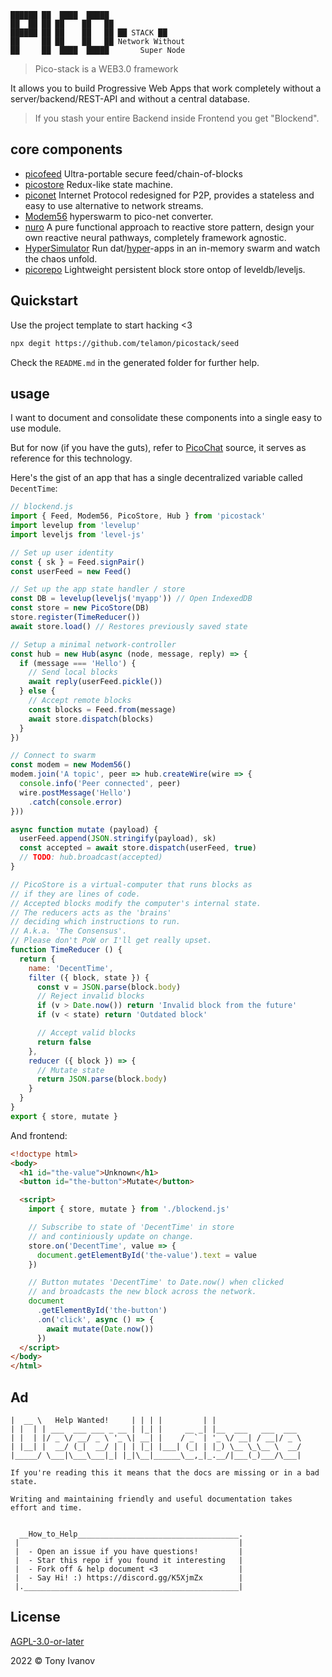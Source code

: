 ```
██████ ██  ████  █████
██  ██ ██ ██    ██   ██
██████ ██ ██    ██   ██ ██ STACK ██
██     ██ ██    ██   ██ Network Without
██     ██  ████  █████       Super Node
```

> Pico-stack is a WEB3.0 framework

It allows you to build Progressive Web Apps that work completely without a server/backend/REST-API and without a central database.

> If you stash your entire Backend inside Frontend you get "Blockend".

## core components

- [picofeed](https://github.com/telamon/picofeed) Ultra-portable secure feed/chain-of-blocks
- [picostore](https://github.com/telamon/picostore) Redux-like state machine.
- [piconet](https://github.com/telamon/piconet) Internet Protocol redesigned for P2P, provides a stateless and easy to use alternative to network streams.
- [Modem56](https://github.com/telamon/picochat/blob/master/modem56.js) hyperswarm to pico-net converter.
- [nuro](https://github.com/telamon/piconuro) A pure functional approach to reactive store pattern, design your own reactive neural pathways, completely framework agnostic.
- [HyperSimulator](https://github.com/telamon/hyper-simulator) Run dat/[hyper](https://hypercore-protocol.org/)-apps in an in-memory swarm and watch the chaos unfold.
- [picorepo](https://github.com/telamon/picorepo) Lightweight persistent block store ontop of leveldb/leveljs.

## Quickstart

Use the project template to start hacking <3

```bash
npx degit https://github.com/telamon/picostack/seed
```

Check the `README.md` in the generated folder for further help.

## usage

I want to document and consolidate these components into a single easy to use module.

But for now (if you have the guts), refer to [PicoChat](https://github.com/telamon/picochat/) source, it serves as reference for this technology.

Here's the gist of an app that
has a single decentralized variable called `DecentTime`:

```js
// blockend.js
import { Feed, Modem56, PicoStore, Hub } from 'picostack'
import levelup from 'levelup'
import leveljs from 'level-js'

// Set up user identity
const { sk } = Feed.signPair()
const userFeed = new Feed()

// Set up the app state handler / store
const DB = levelup(leveljs('myapp')) // Open IndexedDB
const store = new PicoStore(DB)
store.register(TimeReducer())
await store.load() // Restores previously saved state

// Setup a minimal network-controller
const hub = new Hub(async (node, message, reply) => {
  if (message === 'Hello') {
    // Send local blocks
    await reply(userFeed.pickle())
  } else {
    // Accept remote blocks
    const blocks = Feed.from(message)
    await store.dispatch(blocks)
  }
})

// Connect to swarm
const modem = new Modem56()
modem.join('A topic', peer => hub.createWire(wire => {
  console.info('Peer connected', peer)
  wire.postMessage('Hello')
    .catch(console.error)
}))

async function mutate (payload) {
  userFeed.append(JSON.stringify(payload), sk)
  const accepted = await store.dispatch(userFeed, true)
  // TODO: hub.broadcast(accepted)
}

// PicoStore is a virtual-computer that runs blocks as
// if they are lines of code.
// Accepted blocks modify the computer's internal state.
// The reducers acts as the 'brains'
// deciding which instructions to run.
// A.k.a. 'The Consensus'.
// Please don't PoW or I'll get really upset.
function TimeReducer () {
  return {
    name: 'DecentTime',
    filter ({ block, state }) {
      const v = JSON.parse(block.body)
      // Reject invalid blocks
      if (v > Date.now()) return 'Invalid block from the future'
      if (v < state) return 'Outdated block'

      // Accept valid blocks
      return false
    },
    reducer ({ block }) => {
      // Mutate state
      return JSON.parse(block.body)
    }
  }
}
export { store, mutate }
```

And frontend:

```html
<!doctype html>
<body>
  <h1 id="the-value">Unknown</h1>
  <button id="the-button">Mutate</button>

  <script>
    import { store, mutate } from './blockend.js'

    // Subscribe to state of 'DecentTime' in store
    // and continiously update on change.
    store.on('DecentTime', value => {
      document.getElementById('the-value').text = value
    })

    // Button mutates 'DecentTime' to Date.now() when clicked
    // and broadcasts the new block across the network.
    document
      .getElementById('the-button')
      .on('click', async () => {
        await mutate(Date.now())
      })
  </script>
</body>
</html>
```

## Ad

```ad
|  __ \   Help Wanted!     | | | |         | |
| |  | | ___  ___ ___ _ __ | |_| |     __ _| |__  ___   ___  ___
| |  | |/ _ \/ __/ _ \ '_ \| __| |    / _` | '_ \/ __| / __|/ _ \
| |__| |  __/ (_|  __/ | | | |_| |___| (_| | |_) \__ \_\__ \  __/
|_____/ \___|\___\___|_| |_|\__|______\__,_|_.__/|___(_)___/\___|

If you're reading this it means that the docs are missing or in a bad state.

Writing and maintaining friendly and useful documentation takes
effort and time.


  __How_to_Help____________________________________.
 |                                                 |
 |  - Open an issue if you have questions!         |
 |  - Star this repo if you found it interesting   |
 |  - Fork off & help document <3                  |
 |  - Say Hi! :) https://discord.gg/K5XjmZx        |
 |.________________________________________________|
```

## License

[AGPL-3.0-or-later](./LICENSE)

2022 © Tony Ivanov
